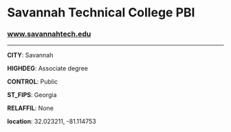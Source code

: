 # Savannah Technical College PBI
### www.savannahtech.edu
---
**CITY**: Savannah

**HIGHDEG**: Associate degree

**CONTROL**: Public

**ST_FIPS**: Georgia

**RELAFFIL**: None

**location**: 32.023211, -81.114753